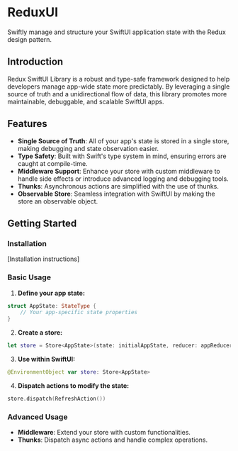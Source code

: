 # ReduxUI

Swiftly manage and structure your SwiftUI application state with the Redux design pattern.

## Introduction

Redux SwiftUI Library is a robust and type-safe framework designed to help developers manage app-wide state more predictably. By leveraging a single source of truth and a unidirectional flow of data, this library promotes more maintainable, debuggable, and scalable SwiftUI apps.

## Features

- **Single Source of Truth**: All of your app's state is stored in a single store, making debugging and state observation easier.
- **Type Safety**: Built with Swift's type system in mind, ensuring errors are caught at compile-time.
- **Middleware Support**: Enhance your store with custom middleware to handle side effects or introduce advanced logging and debugging tools.
- **Thunks**: Asynchronous actions are simplified with the use of thunks.
- **Observable Store**: Seamless integration with SwiftUI by making the store an observable object.

## Getting Started

### Installation

[Installation instructions]

### Basic Usage

1. **Define your app state:**
```swift
struct AppState: StateType {
    // Your app-specific state properties
}
```

2. **Create a store:**
```swift
let store = Store<AppState>(state: initialAppState, reducer: appReducer)
```

3. **Use within SwiftUI:**
```swift
@EnvironmentObject var store: Store<AppState>
```

4. **Dispatch actions to modify the state:**
```swift
store.dispatch(RefreshAction())
```

### Advanced Usage

- **Middleware**: Extend your store with custom functionalities.
- **Thunks**: Dispatch async actions and handle complex operations.
